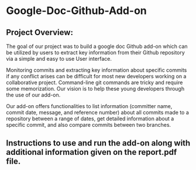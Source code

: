 # Google-Doc-Github-Add-on
## Project Overview:

The goal of our project was to build a google doc Github add-on which can be utilized by users to extract key information from their Github repository via a simple and easy to use User interface.

Monitoring commits and extracting key information about specific commits if any conflict arises can be difficult for most new developers working on a collaborative project. Command-line git commands are tricky and require some memorization. 
Our vision is to help these young developers through the use of our add-on. 

Our add-on offers functionalities to list information (committer name, commit date, message, and reference number) about all commits made to a repository between a range of dates, get detailed information about a specific commit, and also compare commits between two branches. 

## Instructions to use and run  the add-on along with additional information given on the report.pdf file.





